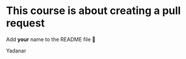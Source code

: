 # This course is about creating a pull request
Add **your** name to the README file :scroll:

Yadanar
